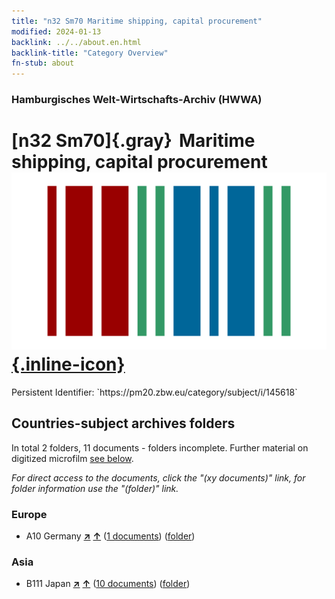 ```yaml
---
title: "n32 Sm70 Maritime shipping, capital procurement"
modified: 2024-01-13
backlink: ../../about.en.html
backlink-title: "Category Overview"
fn-stub: about
---
```


### Hamburgisches Welt-Wirtschafts-Archiv (HWWA)

# [n32 Sm70]{.gray}&#8201; Maritime shipping, capital procurement &#160; [![Wikidata](/images/Wikidata-logo.svg "Wikidata"){.inline-icon}](http://www.wikidata.org/entity/Q104711205)

<div class="hint">Persistent Identifier: `https://pm20.zbw.eu/category/subject/i/145618`</div>







## Countries-subject archives folders







In total 2 folders, 11 documents - folders incomplete. Further material on digitized microfilm [see below](#filmsections).

_For direct access to the documents, click the "(xy documents)" link, for folder information use the "(folder)" link._



### Europe

- A10 Germany [**&nearr;**](../../../geo/i/126128/about.en.html "Germany (all folders)") [**&uarr;**](../../../geo/about.en.html#A10 "Country category system") (<a href="https://pm20.zbw.eu/iiifview/folder/sh/126128,145618" title="about: Germany : Maritime shipping, capital procurement" target="_blank">1 documents</a>) ([folder](../../../../folder/sh/1261xx/126128/1456xx/145618/about.en.html))

### Asia

- B111 Japan [**&nearr;**](../../../geo/i/141272/about.en.html "Japan (all folders)") [**&uarr;**](../../../geo/about.en.html#B111 "Country category system") (<a href="https://pm20.zbw.eu/iiifview/folder/sh/141272,145618" title="about: Japan : Maritime shipping, capital procurement" target="_blank">10 documents</a>) ([folder](../../../../folder/sh/1412xx/141272/1456xx/145618/about.en.html))



<a id="filmsections" />













